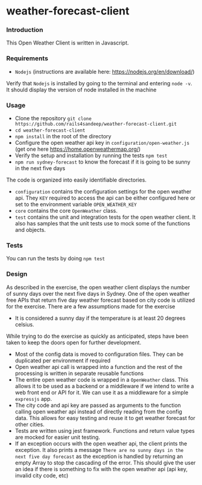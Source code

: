 # weather-forecast-client


### Introduction
This Open Weather Client is written in Javascript.

### Requirements
* `Nodejs` (instructions are available here: https://nodejs.org/en/download/)

Verify that `Nodejs` is installed by going to the terminal and entering `node -v`. It should
display the version of node installed in the machine

### Usage
* Clone the repository `git clone https://github.com/rails4sandeep/weather-forecast-client.git`
* `cd weather-forecast-client`
* `npm install` in the root of the directory
* Configure the open weather api key in `configuration/open-weather.js` (get one here https://home.openweathermap.org/)
* Verify the setup and installation by running the tests `npm test` 
* `npm run sydney-forecast` to know the forecast if it is going to be sunny in the next five days

The code is organized into easily identifiable directories.

* `configuration` contains the configuration settings for the open weather api. They `KEY`
required to access the api can be either configured here or set to the environment variable
`OPEN_WEATHER_KEY`
* `core` contains the core `OpenWeather` class.
* `test` contains the unit and integration tests for the open weather client. It also has samples
that the unit tests use to mock some of the functions and objects.

### Tests

You can run the tests by doing `npm test`

### Design

As described in the exercise, the open weather client displays the number of sunny days
over the next five days in Sydney. One of the open weather free APIs that return five day weather 
forecast based on city code is utilized for the exercise. There are a few assumptions made
for the exercise

* It is considered a sunny day if the temperature is at least 20 degrees celsius.

While trying to do the exercise as quickly as anticipated, steps have been taken to keep the doors
open for further development. 

* Most of the config data is moved to configuration files. They can be duplicated per environment
if required
* Open weather api call is wrapped into a function and the rest of the processing is written in separate 
reusable functions
* The entire open weather code is wrapped in a `OpenWeather` class. This allows it to be used as 
a backend or a middleware if we intend to write a web front end or API for it. We can use it as a
middleware for a simple `expressjs` app.
* The city code and api key are passed as arguments to the function calling open weather api instead of
directly reading from the config data. This allows for easy testing and reuse it to get weather
forecast for other cities.
* Tests are written using jest framework. Functions and return value types are mocked for easier unit testing.
* If an exception occurs with the open weather api, the client prints the exception. It also prints
a message `There are no sunny days in the next five day forecast` as the exception is handled
by returning an empty Array to stop the cascading of the error. This should give the user
an idea if there is something to fix with the open weather api (api key, invalid city code, etc)

